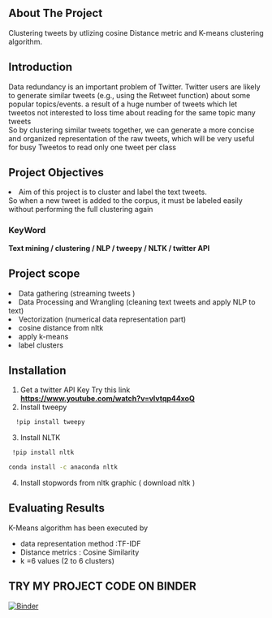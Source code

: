 
<!-- ABOUT THE PROJECT -->
## About The Project
Clustering tweets by utlizing cosine Distance metric and K-means clustering algorithm.



## Introduction
Data redundancy is an important problem of Twitter. Twitter users are likely to generate similar tweets (e.g., using the Retweet function) about some popular topics/events.
a result of a huge number of tweets which let  tweetos not interested to loss time about reading for the same topic many tweets     
  So by clustering similar tweets together, we can generate a more concise and organized representation of the raw tweets, which will be very useful for busy Tweetos to read only one tweet per class
  
## Project Objectives

<li>Aim of this project is to cluster and label the text  tweets.</br>
  So
when a new tweet is added to the corpus, it must be labeled easily without performing the full clustering again</li>

### KeyWord

<B>Text mining  /  clustering   /  NLP /  tweepy  / NLTK  / twitter API </B>






## Project scope

<li>Data gathering (streaming tweets )</li> <li> Data Processing and Wrangling (cleaning text tweets and apply NLP to text)</li>
<li>Vectorization (numerical data representation part) <li>cosine distance from nltk </li>  <li> apply k-means</li> <li>label clusters </li>







<!-- USAGE EXAMPLES -->
## Installation

1. Get a twitter API Key 
     Try this link </br>
      <B>https://www.youtube.com/watch?v=vlvtqp44xoQ </B>
2. Install tweepy </br>
```sh
  !pip install tweepy 
  ```
    
  
3. Install NLTK </br>
```sh
 !pip install nltk
  ```
  ```sh
 conda install -c anaconda nltk
  ```
4. Install stopwords from nltk graphic ( download nltk )

<!-- ROADMAP -->
## Evaluating Results
 
K-Means algorithm has been executed by

-  data representation method :TF-IDF 
- Distance metrics  : Cosine Similarity
- k =6  values (2 to 6 clusters)
## TRY MY PROJECT CODE ON BINDER 

[![Binder](https://mybinder.org/badge_logo.svg)](https://mybinder.org/v2/gh/115522/Tweeting.git/main)

